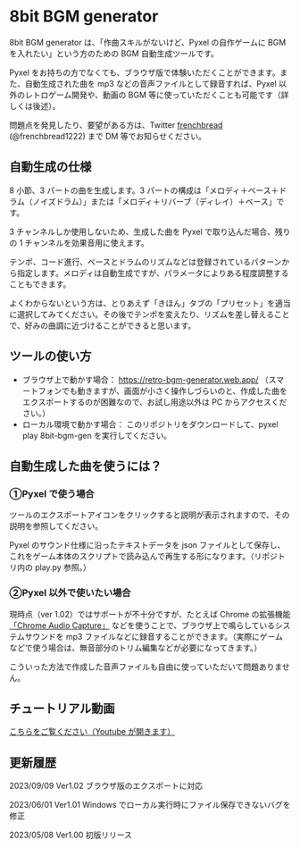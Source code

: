 # 8bit BGM generator

8bit BGM generator は、「作曲スキルがないけど、Pyxel の自作ゲームに BGM を入れたい」という方のための BGM 自動生成ツールです。

Pyxel をお持ちの方でなくても、ブラウザ版で体験いただくことができます。また、自動生成された曲を mp3 などの音声ファイルとして録音すれば、Pyxel 以外のレトロゲーム開発や、動画の BGM 等に使っていただくことも可能です（詳しくは後述）。

問題点を発見したり、要望がある方は、Twitter [frenchbread](https://twitter.com/frenchbread1222) (@frenchbread1222) まで DM 等でお知らせください。

## 自動生成の仕様

8 小節、3 パートの曲を生成します。3 パートの構成は「メロディ＋ベース＋ドラム（ノイズドラム）」または「メロディ＋リバーブ（ディレイ）＋ベース」です。

3 チャンネルしか使用しないため、生成した曲を Pyxel で取り込んだ場合、残りの 1 チャンネルを効果音用に使えます。

テンポ、コード進行、ベースとドラムのリズムなどは登録されているパターンから指定します。メロディは自動生成ですが、パラメータによりある程度調整することもできます。

よくわからないという方は、とりあえず「きほん」タブの「プリセット」を適当に選択してみてください。その後でテンポを変えたり、リズムを差し替えることで、好みの曲調に近づけることができると思います。

## ツールの使い方

- ブラウザ上で動かす場合： https://retro-bgm-generator.web.app/ （スマートフォンでも動きますが、画面が小さく操作しづらいのと、作成した曲をエクスポートするのが困難なので、お試し用途以外は PC からアクセスください。）
- ローカル環境で動かす場合： このリポジトリをダウンロードして、pyxel play 8bit-bgm-gen を実行してください。

## 自動生成した曲を使うには？

### ①Pyxel で使う場合

ツールのエクスポートアイコンをクリックすると説明が表示されますので、その説明を参照してください。

Pyxel のサウンド仕様に沿ったテキストデータを json ファイルとして保存し、これをゲーム本体のスクリプトで読み込んで再生する形になります。（リポジトリ内の play.py 参照。）

### ②Pyxel 以外で使いたい場合

現時点（ver 1.02）ではサポートが不十分ですが、たとえば Chrome の拡張機能[「Chrome Audio Capture」](https://chrome.google.com/webstore/detail/chrome-audio-capture/kfokdmfpdnokpmpbjhjbcabgligoelgp) などを使うことで、ブラウザ上で鳴らしているシステムサウンドを mp3 ファイルなどに録音することができます。（実際にゲームなどで使う場合は、無音部分のトリム編集などが必要になってきます。）

こういった方法で作成した音声ファイルも自由に使っていただいて問題ありません。

## チュートリアル動画

[こちらをご覧ください（Youtube が開きます）](https://youtu.be/aacS2atOeQ4)

## 更新履歴

2023/09/09 Ver1.02 ブラウザ版のエクスポートに対応

2023/06/01 Ver1.01 Windows でローカル実行時にファイル保存できないバグを修正

2023/05/08 Ver1.00 初版リリース

